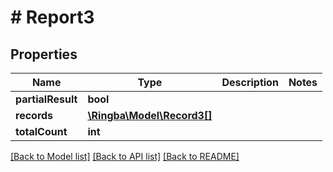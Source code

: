 # # Report3

## Properties

Name | Type | Description | Notes
------------ | ------------- | ------------- | -------------
**partialResult** | **bool** |  |
**records** | [**\Ringba\Model\Record3[]**](Record3.md) |  |
**totalCount** | **int** |  |

[[Back to Model list]](../../README.md#models) [[Back to API list]](../../README.md#endpoints) [[Back to README]](../../README.md)
